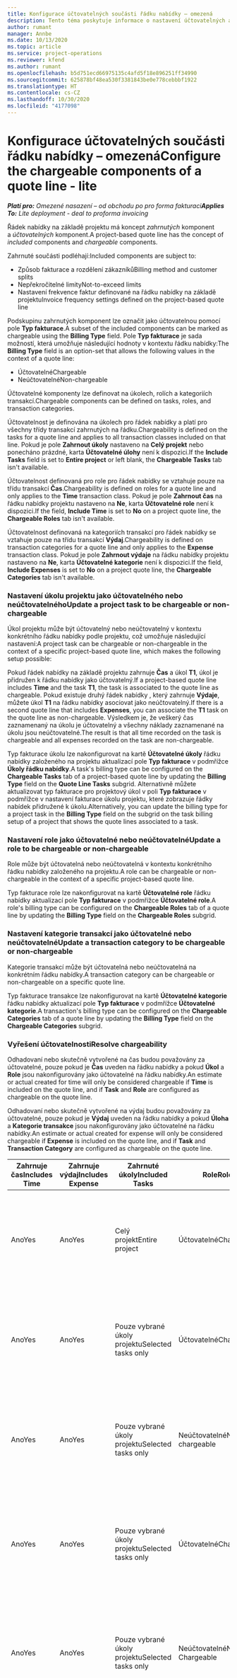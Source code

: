 ```yaml
---
title: Konfigurace účtovatelných součásti řádku nabídky – omezená
description: Tento téma poskytuje informace o nastavení účtovatelných a neúčtovatelných komponent na řádku nabídky založeného na projektu.
author: rumant
manager: Annbe
ms.date: 10/13/2020
ms.topic: article
ms.service: project-operations
ms.reviewer: kfend
ms.author: rumant
ms.openlocfilehash: b5d751ecd66975135c4afd5f18e896251ff34990
ms.sourcegitcommit: 625878bf48ea530f3381843be0e778cebbbf1922
ms.translationtype: HT
ms.contentlocale: cs-CZ
ms.lasthandoff: 10/30/2020
ms.locfileid: "4177098"
---
```

# <a name="configure-the-chargeable-components-of-a-quote-line---lite"></a><span data-ttu-id="4dd49-103">Konfigurace účtovatelných součásti řádku nabídky – omezená</span><span class="sxs-lookup"><span data-stu-id="4dd49-103">Configure the chargeable components of a quote line - lite</span></span>

<span data-ttu-id="4dd49-104">_**Platí pro:** Omezené nasazení – od obchodu po pro forma fakturaci_</span><span class="sxs-lookup"><span data-stu-id="4dd49-104">_**Applies To:** Lite deployment - deal to proforma invoicing_</span></span>

<span data-ttu-id="4dd49-105">Řádek nabídky na základě projektu má koncept *zahrnutých* komponent a *účtovatelných* komponent.</span><span class="sxs-lookup"><span data-stu-id="4dd49-105">A project-based quote line has the concept of *included* components and *chargeable* components.</span></span>

<span data-ttu-id="4dd49-106">Zahrnuté součásti podléhají:</span><span class="sxs-lookup"><span data-stu-id="4dd49-106">Included components are subject to:</span></span>

  - <span data-ttu-id="4dd49-107">Způsob fakturace a rozdělení zákazníků</span><span class="sxs-lookup"><span data-stu-id="4dd49-107">Billing method and customer splits</span></span>
  - <span data-ttu-id="4dd49-108">Nepřekročitelné limity</span><span class="sxs-lookup"><span data-stu-id="4dd49-108">Not-to-exceed limits</span></span> 
  - <span data-ttu-id="4dd49-109">Nastavení frekvence faktur definované na řádku nabídky na základě projektu</span><span class="sxs-lookup"><span data-stu-id="4dd49-109">Invoice frequency settings defined on the project-based quote line</span></span>

<span data-ttu-id="4dd49-110">Podskupinu zahrnutých komponent lze označit jako účtovatelnou pomocí pole **Typ fakturace**.</span><span class="sxs-lookup"><span data-stu-id="4dd49-110">A subset of the included components can be marked as chargeable using the **Billing Type** field.</span></span> <span data-ttu-id="4dd49-111">Pole **Typ fakturace** je sada možností, která umožňuje následující hodnoty v kontextu řádku nabídky:</span><span class="sxs-lookup"><span data-stu-id="4dd49-111">The **Billing Type** field is an option-set that allows the following values in the context of a quote line:</span></span>

  - <span data-ttu-id="4dd49-112">Účtovatelné</span><span class="sxs-lookup"><span data-stu-id="4dd49-112">Chargeable</span></span>
  - <span data-ttu-id="4dd49-113">Neúčtovatelné</span><span class="sxs-lookup"><span data-stu-id="4dd49-113">Non-chargeable</span></span>

<span data-ttu-id="4dd49-114">Účtovatelné komponenty lze definovat na úkolech, rolích a kategoriích transakcí.</span><span class="sxs-lookup"><span data-stu-id="4dd49-114">Chargeable components can be defined on tasks, roles, and transaction categories.</span></span>

<span data-ttu-id="4dd49-115">Účtovatelnost je definována na úkolech pro řádek nabídky a platí pro všechny třídy transakcí zahrnutých na řádku.</span><span class="sxs-lookup"><span data-stu-id="4dd49-115">Chargeability is defined on the tasks for a quote line and applies to all transaction classes included on that line.</span></span> <span data-ttu-id="4dd49-116">Pokud je pole **Zahrnout úkoly** nastaveno na **Celý projekt** nebo ponecháno prázdné, karta **Účtovatelné úlohy** není k dispozici.</span><span class="sxs-lookup"><span data-stu-id="4dd49-116">If the **Include Tasks** field is set to **Entire project** or left blank, the **Chargeable Tasks** tab isn't available.</span></span>

<span data-ttu-id="4dd49-117">Účtovatelnost definovaná pro role pro řádek nabídky se vztahuje pouze na třídu transakcí **Čas**.</span><span class="sxs-lookup"><span data-stu-id="4dd49-117">Chargeability is defined on roles for a quote line and only applies to the **Time** transaction class.</span></span> <span data-ttu-id="4dd49-118">Pokud je pole **Zahrnout čas** na řádku nabídky projektu nastaveno na **Ne**, karta **Účtovatelné role** není k dispozici.</span><span class="sxs-lookup"><span data-stu-id="4dd49-118">If the field, **Include Time** is set to **No** on a project quote line, the **Chargeable Roles** tab isn't available.</span></span>

<span data-ttu-id="4dd49-119">Účtovatelnost definovaná na kategoriích transakcí pro řádek nabídky se vztahuje pouze na třídu transakcí **Výdaj**.</span><span class="sxs-lookup"><span data-stu-id="4dd49-119">Chargeability is defined on transaction categories for a  quote line and only applies to the **Expense** transaction class.</span></span> <span data-ttu-id="4dd49-120">Pokud je pole **Zahrnout výdaje** na řádku nabídky projektu nastaveno na **Ne**, karta **Účtovatelné kategorie** není k dispozici.</span><span class="sxs-lookup"><span data-stu-id="4dd49-120">If the field, **Include Expenses** is set to **No** on a project quote line, the **Chargeable Categories** tab isn't available.</span></span>

### <a name="update-a-project-task-to-be-chargeable-or-non-chargeable"></a><span data-ttu-id="4dd49-121">Nastavení úkolu projektu jako účtovatelného nebo neúčtovatelného</span><span class="sxs-lookup"><span data-stu-id="4dd49-121">Update a project task to be chargeable or non-chargeable</span></span>

<span data-ttu-id="4dd49-122">Úkol projektu může být účtovatelný nebo neúčtovatelný v kontextu konkrétního řádku nabídky podle projektu, což umožňuje následující nastavení:</span><span class="sxs-lookup"><span data-stu-id="4dd49-122">A project task can be chargeable or non-chargeable in the context of a specific project-based quote line, which makes the following setup possible:</span></span>

<span data-ttu-id="4dd49-123">Pokud řádek nabídky na základě projektu zahrnuje **Čas** a úkol **T1**, úkol je přidružen k řádku nabídky jako účtovatelný.</span><span class="sxs-lookup"><span data-stu-id="4dd49-123">If a project-based quote line includes **Time** and the task **T1**, the task is associated to the quote line as chargeable.</span></span> <span data-ttu-id="4dd49-124">Pokud existuje druhý řádek nabídky , který zahrnuje **Výdaje**, můžete úkol **T1** na řádku nabídky asociovat jako neúčtovatelný.</span><span class="sxs-lookup"><span data-stu-id="4dd49-124">If there is a second quote line that includes **Expenses**, you can associate the **T1** task on the quote line as non-chargeable.</span></span> <span data-ttu-id="4dd49-125">Výsledkem je, že veškerý čas zaznamenaný na úkolu je účtovatelný a všechny náklady zaznamenané na úkolu jsou neúčtovatelné.</span><span class="sxs-lookup"><span data-stu-id="4dd49-125">The result is that all time recorded on the task is chargeable and all expenses recorded on the task are non-chargeable.</span></span>

<span data-ttu-id="4dd49-126">Typ fakturace úkolu lze nakonfigurovat na kartě **Účtovatelné úkoly** řádku nabídky založeného na projektu aktualizací pole **Typ fakturace** v podmřížce **Úkoly řádku nabídky**.</span><span class="sxs-lookup"><span data-stu-id="4dd49-126">A task's billing type can be configured on the **Chargeable Tasks** tab of a project-based quote line by updating the **Billing Type** field on the **Quote Line Tasks** subgrid.</span></span> <span data-ttu-id="4dd49-127">Alternativně můžete aktualizovat typ fakturace pro projektový úkol v poli **Typ fakturace** v podmřížce v nastavení fakturace úkolu projektu, které zobrazuje řádky nabídek přidružené k úkolu.</span><span class="sxs-lookup"><span data-stu-id="4dd49-127">Alternatively, you can update the billing type for a project task in the **Billing Type** field on the subgrid on the task billing setup of a project that shows the quote lines associated to a task.</span></span>

### <a name="update-a-role-to-be-chargeable-or-non-chargeable"></a><span data-ttu-id="4dd49-128">Nastavení role jako účtovatelné nebo neúčtovatelné</span><span class="sxs-lookup"><span data-stu-id="4dd49-128">Update a role to be chargeable or non-chargeable</span></span>

<span data-ttu-id="4dd49-129">Role může být účtovatelná nebo neúčtovatelná v kontextu konkrétního řádku nabídky založeného na projektu.</span><span class="sxs-lookup"><span data-stu-id="4dd49-129">A role can be chargeable or non-chargeable in the context of a specific project-based quote line.</span></span>

<span data-ttu-id="4dd49-130">Typ fakturace role lze nakonfigurovat na kartě **Účtovatelné role** řádku nabídky aktualizací pole **Typ fakturace** v podmřížce **Účtovatelné role**.</span><span class="sxs-lookup"><span data-stu-id="4dd49-130">A role's billing type can be configured on the **Chargeable Roles** tab of a quote line by updating the **Billing Type** field on the **Chargeable Roles** subgrid.</span></span>

### <a name="update-a-transaction-category-to-be-chargeable-or-non-chargeable"></a><span data-ttu-id="4dd49-131">Nastavení kategorie transakcí jako účtovatelné nebo neúčtovatelné</span><span class="sxs-lookup"><span data-stu-id="4dd49-131">Update a transaction category to be chargeable or non-chargeable</span></span>

<span data-ttu-id="4dd49-132">Kategorie transakcí může být účtovatelná nebo neúčtovatelná na konkrétním řádku nabídky.</span><span class="sxs-lookup"><span data-stu-id="4dd49-132">A transaction category can be chargeable or non-chargeable on a specific quote line.</span></span>

<span data-ttu-id="4dd49-133">Typ fakturace transakce lze nakonfigurovat na kartě **Účtovatelné kategorie** řádku nabídky aktualizací pole **Typ fakturace** v podmřížce **Účtovatelné kategorie**.</span><span class="sxs-lookup"><span data-stu-id="4dd49-133">A transaction's billing type can be configured on the **Chargeable Categories** tab of a quote line by updating the **Billing Type** field on the **Chargeable Categories** subgrid.</span></span>

### <a name="resolve-chargeability"></a><span data-ttu-id="4dd49-134">Vyřešení účtovatelnosti</span><span class="sxs-lookup"><span data-stu-id="4dd49-134">Resolve chargeability</span></span>
<span data-ttu-id="4dd49-135">Odhadovaní nebo skutečně vytvořené na čas budou považovány za účtovatelné, pouze pokud je **Čas** uveden na řádku nabídky a pokud **Úkol** a **Role** jsou nakonfigurovány jako účtovatelné na řádku nabídky.</span><span class="sxs-lookup"><span data-stu-id="4dd49-135">An estimate or actual created for time will only be considered chargeable if **Time** is included on the quote line, and if **Task** and **Role** are configured as chargeable on the quote line.</span></span>

<span data-ttu-id="4dd49-136">Odhadovaní nebo skutečně vytvořené na výdaj budou považovány za účtovatelné, pouze pokud je **Výdaj** uveden na řádku nabídky a pokud **Úloha** a **Kategorie transakce** jsou nakonfigurovány jako účtovatelné na řádku nabídky.</span><span class="sxs-lookup"><span data-stu-id="4dd49-136">An estimate or actual created for expense will only be considered chargeable if **Expense** is included on the quote line, and if **Task** and **Transaction Category** are configured as chargeable on the quote line.</span></span>

| <span data-ttu-id="4dd49-137">Zahrnuje čas</span><span class="sxs-lookup"><span data-stu-id="4dd49-137">Includes Time</span></span> | <span data-ttu-id="4dd49-138">Zahrnuje výdaj</span><span class="sxs-lookup"><span data-stu-id="4dd49-138">Includes Expense</span></span> | <span data-ttu-id="4dd49-139">Zahrnuté úkoly</span><span class="sxs-lookup"><span data-stu-id="4dd49-139">Included Tasks</span></span> | <span data-ttu-id="4dd49-140">Role</span><span class="sxs-lookup"><span data-stu-id="4dd49-140">Role</span></span> | <span data-ttu-id="4dd49-141">Kategorie</span><span class="sxs-lookup"><span data-stu-id="4dd49-141">Category</span></span> | <span data-ttu-id="4dd49-142">Úloha</span><span class="sxs-lookup"><span data-stu-id="4dd49-142">Task</span></span> | <span data-ttu-id="4dd49-143">Fakturace</span><span class="sxs-lookup"><span data-stu-id="4dd49-143">Billing</span></span> |
| --- | --- | --- | --- | --- | --- | --- |
| <span data-ttu-id="4dd49-144">Ano</span><span class="sxs-lookup"><span data-stu-id="4dd49-144">Yes</span></span> | <span data-ttu-id="4dd49-145">Ano</span><span class="sxs-lookup"><span data-stu-id="4dd49-145">Yes</span></span> | <span data-ttu-id="4dd49-146">Celý projekt</span><span class="sxs-lookup"><span data-stu-id="4dd49-146">Entire project</span></span> | <span data-ttu-id="4dd49-147">Účtovatelné</span><span class="sxs-lookup"><span data-stu-id="4dd49-147">Chargeable</span></span> | <span data-ttu-id="4dd49-148">Účtovatelné</span><span class="sxs-lookup"><span data-stu-id="4dd49-148">Chargeable</span></span> | <span data-ttu-id="4dd49-149">Nelze nastavit</span><span class="sxs-lookup"><span data-stu-id="4dd49-149">Can't be set</span></span> | <span data-ttu-id="4dd49-150">Skutečná fakturace na čas: Účtovatelné</span><span class="sxs-lookup"><span data-stu-id="4dd49-150">Billing on a time actual: Chargeable</span></span> </br><span data-ttu-id="4dd49-151">Typ fakturace při skutečných výdajích: Účtovatelné</span><span class="sxs-lookup"><span data-stu-id="4dd49-151">Billing type on expense actual: Chargeable</span></span> |
| <span data-ttu-id="4dd49-152">Ano</span><span class="sxs-lookup"><span data-stu-id="4dd49-152">Yes</span></span> | <span data-ttu-id="4dd49-153">Ano</span><span class="sxs-lookup"><span data-stu-id="4dd49-153">Yes</span></span> | <span data-ttu-id="4dd49-154">Pouze vybrané úkoly projektu</span><span class="sxs-lookup"><span data-stu-id="4dd49-154">Selected tasks only</span></span> | <span data-ttu-id="4dd49-155">Účtovatelné</span><span class="sxs-lookup"><span data-stu-id="4dd49-155">Chargeable</span></span> | <span data-ttu-id="4dd49-156">Účtovatelné</span><span class="sxs-lookup"><span data-stu-id="4dd49-156">Chargeable</span></span> | <span data-ttu-id="4dd49-157">Účtovatelné</span><span class="sxs-lookup"><span data-stu-id="4dd49-157">Chargeable</span></span> | <span data-ttu-id="4dd49-158">Skutečná fakturace na čas: Účtovatelné</span><span class="sxs-lookup"><span data-stu-id="4dd49-158">Billing on a time actual: Chargeable</span></span></br><span data-ttu-id="4dd49-159">Typ fakturace při skutečných výdajích: Účtovatelné</span><span class="sxs-lookup"><span data-stu-id="4dd49-159">Billing type on expense actual: Chargeable</span></span> |
| <span data-ttu-id="4dd49-160">Ano</span><span class="sxs-lookup"><span data-stu-id="4dd49-160">Yes</span></span> | <span data-ttu-id="4dd49-161">Ano</span><span class="sxs-lookup"><span data-stu-id="4dd49-161">Yes</span></span> | <span data-ttu-id="4dd49-162">Pouze vybrané úkoly projektu</span><span class="sxs-lookup"><span data-stu-id="4dd49-162">Selected tasks only</span></span> | <span data-ttu-id="4dd49-163">Neúčtovatelné</span><span class="sxs-lookup"><span data-stu-id="4dd49-163">Non-chargeable</span></span> | <span data-ttu-id="4dd49-164">Účtovatelné</span><span class="sxs-lookup"><span data-stu-id="4dd49-164">Chargeable</span></span> | <span data-ttu-id="4dd49-165">Účtovatelné</span><span class="sxs-lookup"><span data-stu-id="4dd49-165">Chargeable</span></span> | <span data-ttu-id="4dd49-166">Skutečná fakturace na čas: Neúčtovatelné</span><span class="sxs-lookup"><span data-stu-id="4dd49-166">Billing on a time actual: Non-Chargeable</span></span></br><span data-ttu-id="4dd49-167">Typ fakturace při skutečných výdajích: Účtovatelné</span><span class="sxs-lookup"><span data-stu-id="4dd49-167">Billing type on expense actual: Chargeable</span></span> |
| <span data-ttu-id="4dd49-168">Ano</span><span class="sxs-lookup"><span data-stu-id="4dd49-168">Yes</span></span> | <span data-ttu-id="4dd49-169">Ano</span><span class="sxs-lookup"><span data-stu-id="4dd49-169">Yes</span></span> | <span data-ttu-id="4dd49-170">Pouze vybrané úkoly projektu</span><span class="sxs-lookup"><span data-stu-id="4dd49-170">Selected tasks only</span></span> | <span data-ttu-id="4dd49-171">Účtovatelné</span><span class="sxs-lookup"><span data-stu-id="4dd49-171">Chargeable</span></span> | <span data-ttu-id="4dd49-172">Účtovatelné</span><span class="sxs-lookup"><span data-stu-id="4dd49-172">Chargeable</span></span> | <span data-ttu-id="4dd49-173">Neúčtovatelné</span><span class="sxs-lookup"><span data-stu-id="4dd49-173">Non-Chargeable</span></span> | <span data-ttu-id="4dd49-174">Skutečná fakturace na čas: Neúčtovatelné</span><span class="sxs-lookup"><span data-stu-id="4dd49-174">Billing on a time actual: Non-Chargeable</span></span></br> <span data-ttu-id="4dd49-175">Typ fakturace při skutečných výdajích: Neúčtovatelné</span><span class="sxs-lookup"><span data-stu-id="4dd49-175">Billing type on expense actual: Non-Chargeable</span></span> |
| <span data-ttu-id="4dd49-176">Ano</span><span class="sxs-lookup"><span data-stu-id="4dd49-176">Yes</span></span> | <span data-ttu-id="4dd49-177">Ano</span><span class="sxs-lookup"><span data-stu-id="4dd49-177">Yes</span></span> | <span data-ttu-id="4dd49-178">Pouze vybrané úkoly projektu</span><span class="sxs-lookup"><span data-stu-id="4dd49-178">Selected tasks only</span></span> | <span data-ttu-id="4dd49-179">Neúčtovatelné</span><span class="sxs-lookup"><span data-stu-id="4dd49-179">Non-Chargeable</span></span> | <span data-ttu-id="4dd49-180">Účtovatelné</span><span class="sxs-lookup"><span data-stu-id="4dd49-180">Chargeable</span></span> | <span data-ttu-id="4dd49-181">Neúčtovatelné</span><span class="sxs-lookup"><span data-stu-id="4dd49-181">Non- Chargeable</span></span> | <span data-ttu-id="4dd49-182">Skutečná fakturace na čas: Neúčtovatelné</span><span class="sxs-lookup"><span data-stu-id="4dd49-182">Billing on a time actual: Non-Chargeable</span></span></br> <span data-ttu-id="4dd49-183">Typ fakturace při skutečných výdajích: Neúčtovatelné</span><span class="sxs-lookup"><span data-stu-id="4dd49-183">Billing type on expense actual: Non-Chargeable</span></span> |
| <span data-ttu-id="4dd49-184">Ano</span><span class="sxs-lookup"><span data-stu-id="4dd49-184">Yes</span></span> | <span data-ttu-id="4dd49-185">Ano</span><span class="sxs-lookup"><span data-stu-id="4dd49-185">Yes</span></span> | <span data-ttu-id="4dd49-186">Pouze vybrané úkoly projektu</span><span class="sxs-lookup"><span data-stu-id="4dd49-186">Selected tasks only</span></span> | <span data-ttu-id="4dd49-187">Neúčtovatelné</span><span class="sxs-lookup"><span data-stu-id="4dd49-187">Non-Chargeable</span></span> | <span data-ttu-id="4dd49-188">Neúčtovatelné</span><span class="sxs-lookup"><span data-stu-id="4dd49-188">Non-Chargeable</span></span> | <span data-ttu-id="4dd49-189">Účtovatelné</span><span class="sxs-lookup"><span data-stu-id="4dd49-189">Chargeable</span></span> | <span data-ttu-id="4dd49-190">Skutečná fakturace na čas: Neúčtovatelné</span><span class="sxs-lookup"><span data-stu-id="4dd49-190">Billing on a time actual: Non-Chargeable</span></span></br> <span data-ttu-id="4dd49-191">Typ fakturace při skutečných výdajích: Neúčtovatelné</span><span class="sxs-lookup"><span data-stu-id="4dd49-191">Billing type on expense actual: Non-Chargeable</span></span> |
| <span data-ttu-id="4dd49-192">No</span><span class="sxs-lookup"><span data-stu-id="4dd49-192">No</span></span> | <span data-ttu-id="4dd49-193">Ano</span><span class="sxs-lookup"><span data-stu-id="4dd49-193">Yes</span></span> | <span data-ttu-id="4dd49-194">Celý projekt</span><span class="sxs-lookup"><span data-stu-id="4dd49-194">Entire project</span></span> | <span data-ttu-id="4dd49-195">Nelze nastavit</span><span class="sxs-lookup"><span data-stu-id="4dd49-195">Can't be set</span></span> | <span data-ttu-id="4dd49-196">Účtovatelné</span><span class="sxs-lookup"><span data-stu-id="4dd49-196">Chargeable</span></span> | <span data-ttu-id="4dd49-197">Nelze nastavit</span><span class="sxs-lookup"><span data-stu-id="4dd49-197">Can't be set</span></span> | <span data-ttu-id="4dd49-198">Skutečná fakturace na čas: Není k dispozici</span><span class="sxs-lookup"><span data-stu-id="4dd49-198">Billing on a time actual: Not available</span></span> </br><span data-ttu-id="4dd49-199">Typ fakturace při skutečných výdajích: Účtovatelné</span><span class="sxs-lookup"><span data-stu-id="4dd49-199">Billing type on expense actual: Chargeable</span></span> |
| <span data-ttu-id="4dd49-200">No</span><span class="sxs-lookup"><span data-stu-id="4dd49-200">No</span></span> | <span data-ttu-id="4dd49-201">Ano</span><span class="sxs-lookup"><span data-stu-id="4dd49-201">Yes</span></span> | <span data-ttu-id="4dd49-202">Celý projekt</span><span class="sxs-lookup"><span data-stu-id="4dd49-202">Entire project</span></span> | <span data-ttu-id="4dd49-203">Nelze nastavit</span><span class="sxs-lookup"><span data-stu-id="4dd49-203">Can't be set</span></span> | <span data-ttu-id="4dd49-204">Neúčtovatelné</span><span class="sxs-lookup"><span data-stu-id="4dd49-204">Non-chargeable</span></span> | <span data-ttu-id="4dd49-205">Nelze nastavit</span><span class="sxs-lookup"><span data-stu-id="4dd49-205">Can't be set</span></span> | <span data-ttu-id="4dd49-206">Skutečná fakturace na čas: Není k dispozici</span><span class="sxs-lookup"><span data-stu-id="4dd49-206">Billing on a time actual: Not available</span></span> </br><span data-ttu-id="4dd49-207">Typ fakturace při skutečných výdajích: Neúčtovatelné</span><span class="sxs-lookup"><span data-stu-id="4dd49-207">Billing type on expense actual: Non-chargeable</span></span> |
| <span data-ttu-id="4dd49-208">Ano</span><span class="sxs-lookup"><span data-stu-id="4dd49-208">Yes</span></span> | <span data-ttu-id="4dd49-209">No</span><span class="sxs-lookup"><span data-stu-id="4dd49-209">No</span></span> | <span data-ttu-id="4dd49-210">Celý projekt</span><span class="sxs-lookup"><span data-stu-id="4dd49-210">Entire project</span></span> | <span data-ttu-id="4dd49-211">Účtovatelné</span><span class="sxs-lookup"><span data-stu-id="4dd49-211">Chargeable</span></span> | <span data-ttu-id="4dd49-212">Nelze nastavit</span><span class="sxs-lookup"><span data-stu-id="4dd49-212">Can't be set</span></span> | <span data-ttu-id="4dd49-213">Nelze nastavit</span><span class="sxs-lookup"><span data-stu-id="4dd49-213">Can't be set</span></span> | <span data-ttu-id="4dd49-214">Skutečná fakturace na čas: Účtovatelné</span><span class="sxs-lookup"><span data-stu-id="4dd49-214">Billing on a time actual: Chargeable</span></span></br><span data-ttu-id="4dd49-215">Typ fakturace při skutečných výdajích: Není k dispozici</span><span class="sxs-lookup"><span data-stu-id="4dd49-215">Billing type on expense actual: Not available</span></span> |
| <span data-ttu-id="4dd49-216">Ano</span><span class="sxs-lookup"><span data-stu-id="4dd49-216">Yes</span></span> | <span data-ttu-id="4dd49-217">No</span><span class="sxs-lookup"><span data-stu-id="4dd49-217">No</span></span> | <span data-ttu-id="4dd49-218">Celý projekt</span><span class="sxs-lookup"><span data-stu-id="4dd49-218">Entire project</span></span> | <span data-ttu-id="4dd49-219">Neúčtovatelné</span><span class="sxs-lookup"><span data-stu-id="4dd49-219">Non-chargeable</span></span> | <span data-ttu-id="4dd49-220">Nelze nastavit</span><span class="sxs-lookup"><span data-stu-id="4dd49-220">Can't be set</span></span> | <span data-ttu-id="4dd49-221">Nelze nastavit</span><span class="sxs-lookup"><span data-stu-id="4dd49-221">Can't be set</span></span> | <span data-ttu-id="4dd49-222">Skutečná fakturace na čas: Neúčtovatelné</span><span class="sxs-lookup"><span data-stu-id="4dd49-222">Billing on a time actual: Non-chargeable</span></span> </br><span data-ttu-id="4dd49-223">Typ fakturace při skutečných výdajích: Není k dispozici</span><span class="sxs-lookup"><span data-stu-id="4dd49-223">Billing type on expense actual: Not available</span></span> |
